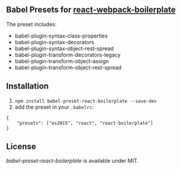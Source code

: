 ## Babel Presets for [react-webpack-boilerplate](https://github.com/KleoPetroff/react-webpack-boilerplate)
 
The preset includes:

- babel-plugin-syntax-class-properties
- babel-plugin-syntax-decorators
- babel-plugin-syntax-object-rest-spread
- babel-plugin-transform-decorators-legacy
- babel-plugin-transform-object-assign
- babel-plugin-transform-object-rest-spread

## Installation

1. `npm install babel-preset-react-boilerplate --save-dev`
2. add the preset in your `.babelrc`:
  
```
{
    "presets": ["es2015", "react", "react-boilerplate"]
}
```

## License

_babel-preset-react-boilerplate_ is available under MIT.